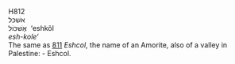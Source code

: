 <body>
  <p>H812<br>  אשׁכּל  <br> אֶשׁכּוֹל  ‎  ‘eshkôl  <br><i>esh-kole‘ </i><br>The same as <a href="h0811.htm">811</a>  <i>Eshcol</i>, the name of an Amorite, also of a valley in Palestine: - Eshcol.<br></p>
 </body>